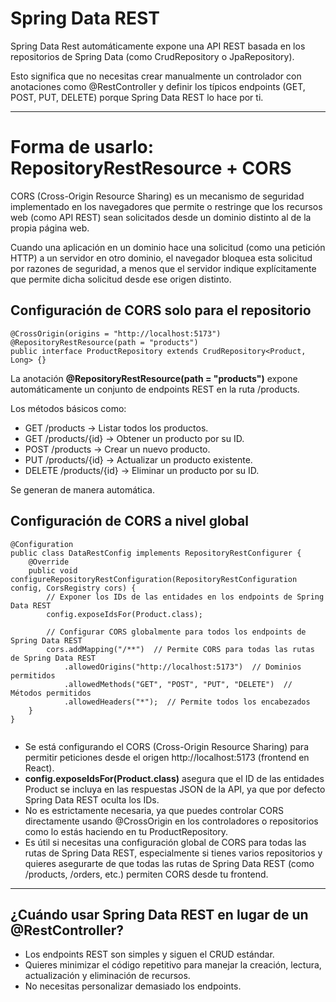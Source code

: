 # Spring Data REST

 Spring Data Rest automáticamente expone una API REST basada en los repositorios de Spring Data (como CrudRepository o JpaRepository).
 
 Esto significa que no necesitas crear manualmente un controlador con anotaciones como @RestController y definir los típicos endpoints (GET, POST, PUT, DELETE) porque Spring Data REST lo hace por ti.
 
 ___

# Forma de usarlo: RepositoryRestResource + CORS

CORS (Cross-Origin Resource Sharing) es un mecanismo de seguridad implementado en los navegadores que permite o restringe que los recursos web (como API REST) sean solicitados desde un dominio distinto al de la propia página web. 

Cuando una aplicación en un dominio hace una solicitud (como una petición HTTP) a un servidor en otro dominio, el navegador bloquea esta solicitud por razones de seguridad, a menos que el servidor indique explícitamente que permite dicha solicitud desde ese origen distinto.

## Configuración de CORS solo para el repositorio

 ```
@CrossOrigin(origins = "http://localhost:5173")
@RepositoryRestResource(path = "products")
public interface ProductRepository extends CrudRepository<Product, Long> {}

 ```

La anotación **@RepositoryRestResource(path = "products")** expone automáticamente un conjunto de endpoints REST en la ruta /products.

Los métodos básicos como:

- GET /products → Listar todos los productos.
- GET /products/{id} → Obtener un producto por su ID.
- POST /products → Crear un nuevo producto.
- PUT /products/{id} → Actualizar un producto existente.
- DELETE /products/{id} → Eliminar un producto por su ID.

Se generan de manera automática.

## Configuración de CORS a nivel global


```
@Configuration
public class DataRestConfig implements RepositoryRestConfigurer {
    @Override
    public void configureRepositoryRestConfiguration(RepositoryRestConfiguration config, CorsRegistry cors) {
        // Exponer los IDs de las entidades en los endpoints de Spring Data REST
        config.exposeIdsFor(Product.class);

        // Configurar CORS globalmente para todos los endpoints de Spring Data REST
        cors.addMapping("/**")  // Permite CORS para todas las rutas de Spring Data REST
            .allowedOrigins("http://localhost:5173")  // Dominios permitidos
            .allowedMethods("GET", "POST", "PUT", "DELETE")  // Métodos permitidos
            .allowedHeaders("*");  // Permite todos los encabezados
    }
}


```

- Se está configurando el CORS (Cross-Origin Resource Sharing) para permitir peticiones desde el origen http://localhost:5173 (frontend en React).
- **config.exposeIdsFor(Product.class)** asegura que el ID de las entidades Product se incluya en las respuestas JSON de la API, ya que por defecto Spring Data REST oculta los IDs.
- No es estrictamente necesaria, ya que puedes controlar CORS directamente usando @CrossOrigin en los controladores o repositorios como lo estás haciendo en tu ProductRepository.
- Es útil si necesitas una configuración global de CORS para todas las rutas de Spring Data REST, especialmente si tienes varios repositorios y quieres asegurarte de que todas las rutas de Spring Data REST (como /products, /orders, etc.) permiten CORS desde tu frontend.

___

## ¿Cuándo usar Spring Data REST en lugar de un @RestController?

- Los endpoints REST son simples y siguen el CRUD estándar.
- Quieres minimizar el código repetitivo para manejar la creación, lectura, actualización y eliminación de recursos.
- No necesitas personalizar demasiado los endpoints.

